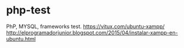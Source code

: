# php-test
PhP, MYSQL, frameworks test.
https://vitux.com/ubuntu-xampp/
http://elprogramadorjunior.blogspot.com/2015/04/instalar-xampp-en-ubuntu.html